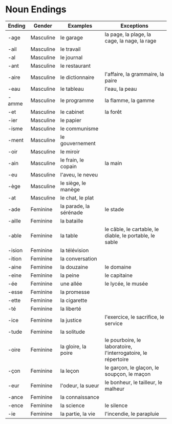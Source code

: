 # Noun Endings

| Ending | Gender | Examples | Exceptions |
| --- | --- | --- | --- |
| -age | Masculine | le garage | la page, la plage, la cage, la nage, la rage |
| -ail | Masculine | le travail |  |
| -al | Masculine | le journal |  |
| -ant | Masculine | le restaurant |  |
| -aire | Masculine | le dictionnaire | l'affaire, la grammaire, la paire |
| -eau | Masculine | le tableau | l'eau, la peau |
| -amme | Masculine | le programme | la flamme, la gamme |
| -et | Masculine | le cabinet | la forêt |
| -ier | Masculine | le papier |  |
| -isme | Masculine | le communisme |  |
| -ment | Masculine | le gouvernement |  |
| -oir | Masculine | le miroir |  |
| -ain | Masculine | le frain, le copain | la main |
| -eu | Masculine | l'aveu, le neveu |  |
| -ège | Masculine | le siège, le manège |  |
| -at | Masculine | le chat, le plat |  |
| -ade | Feminine | la parade, la sérénade | le stade |
| -aille | Feminine | la bataille |  |
| -able | Feminine | la table | le câble, le cartable, le diable, le portable, le sable |
| -ision | Feminine | la télévision |  |
| -ition | Feminine | la conversation |  |
| -aine | Feminine | la douzaine | le domaine |
| -eine | Feminine | la peine | le capitaine |
| -ée | Feminine | une allée | le lycée, le musée |
| -esse | Feminine | la promesse |  |
| -ette | Feminine | la cigarette |  |
| -té | Feminine | la liberté |  |
| -ice | Feminine | la justice | l'exercice, le sacrifice, le service |
| -tude | Feminine | la solitude |  |
| -oire | Feminine | la gloire, la poire | le pourboire, le laboratoire, l'interrogatoire, le répertoire |
| -çon | Feminine | la leçon | le garçon, le glaçon, le soupçon, le maçon |
| -eur | Feminine | l'odeur, la sueur | le bonheur, le tailleur, le malheur |
| -ance | Feminine | la connaissance |  |
| -ence | Feminine | la science | le silence |
| -ie | Feminine | la partie, la vie | l'incendie, le parapluie |